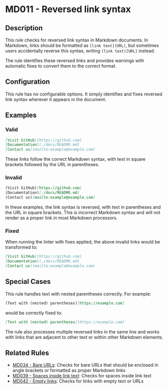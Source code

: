 # MD011 - Reversed link syntax

## Description

This rule checks for reversed link syntax in Markdown documents. In Markdown, links should be formatted as `[link text](URL)`, but sometimes users accidentally reverse this syntax, writing `(link text)[URL]` instead.

The rule identifies these reversed links and provides warnings with automatic fixes to convert them to the correct format.

## Configuration

This rule has no configurable options. It simply identifies and fixes reversed link syntax wherever it appears in the document.

## Examples

### Valid

```markdown
[Visit GitHub](https://github.com)
[Documentation](./docs/README.md)
[Contact us](mailto:example@example.com)
```

These links follow the correct Markdown syntax, with text in square brackets followed by the URL in parentheses.

### Invalid

```markdown
(Visit GitHub)[https://github.com]
(Documentation)[./docs/README.md]
(Contact us)[mailto:example@example.com]
```

In these examples, the link syntax is reversed, with text in parentheses and the URL in square brackets. This is incorrect Markdown syntax and will not render as a proper link in most Markdown processors.

### Fixed

When running the linter with fixes applied, the above invalid links would be transformed to:

```markdown
[Visit GitHub](https://github.com)
[Documentation](./docs/README.md)
[Contact us](mailto:example@example.com)
```

## Special Cases

This rule handles text with nested parentheses correctly. For example:

```markdown
(Text with (nested) parentheses)[https://example.com]
```

would be correctly fixed to:

```markdown
[Text with (nested) parentheses](https://example.com)
```

The rule also processes multiple reversed links in the same line and works with links that are adjacent to other text or within other Markdown elements.

## Related Rules

- [MD034 - Bare URLs](md034.md): Checks for bare URLs that should be enclosed in angle brackets or formatted as proper Markdown links
- [MD039 - Spaces inside link text](md039.md): Checks for spaces inside link text
- [MD042 - Empty links](md042.md): Checks for links with empty text or URLs 